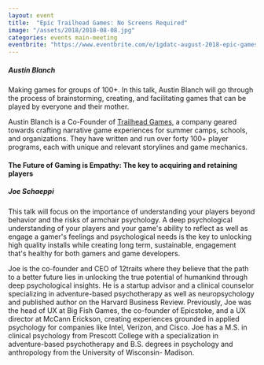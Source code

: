 ```yaml
---
layout: event
title:  "Epic Trailhead Games: No Screens Required"
image: "/assets/2018/2018-08-08.jpg"
categories: events main-meeting
eventbrite: "https://www.eventbrite.com/e/igdatc-august-2018-epic-games-no-screens-required-tickets-48600496393?aff=ebdsoporgprofile"
---
```


##### Austin Blanch

Making games for groups of 100+. In this talk, Austin Blanch will go through the process of brainstorming, creating, and facilitating games that can be played by everyone and their mother.

Austin Blanch is a Co-Founder of [Trailhead Games](http://trailheadgames.com/), a company geared towards crafting narrative game experiences for summer camps, schools, and organizations. They have written and run over forty 100+ player programs, each with unique and relevant storylines and game mechanics.


#### The Future of Gaming is Empathy: The key to acquiring and retaining players
##### Joe Schaeppi

This talk will focus on the importance of understanding your players beyond behavior and the risks of armchair psychology. A deep psychological understanding of your players and your game's ability to reflect as well as engage a gamer's feelings and psychological needs is the key to unlocking high quality installs while creating long term, sustainable, engagement that's healthy for both gamers and game developers.

Joe is the co-founder and CEO of 12traits where they believe that the path to a better future lies in unlocking the true potential of humankind through deep psychological insights. He is a startup advisor and a clinical counselor specializing in adventure-based psychotherapy as well as neuropsychology and published author on the Harvard Business Review. Previously, Joe was the head of UX at Big Fish Games, the co-founder of Epicstoke, and a UX director at McCann Erickson, creating experiences grounded in applied psychology for companies like Intel, Verizon, and Cisco. Joe has a M.S. in clinical psychology from Prescott College with a specialization in adventure-based psychotherapy and B.S. degrees in psychology and anthropology from the University of Wisconsin- Madison.

